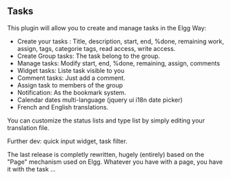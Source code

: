 Tasks
-----

This plugin will allow you to create and manage tasks in the Elgg Way:

- Create your tasks : Title, description, start, end, %done, remaining work, assign, tags, categorie tags, read access, write access.
- Create Group tasks: The task belong to the group.
- Manage tasks: Modify start, end, %done, remaining, assign, comments
- Widget tasks: Liste task visible to you
- Comment tasks: Just add a comment.
- Assign task to members of the group
- Notification: As the bookmark system.
- Calendar dates multi-language (jquery ui i18n date picker)
- French and English translations.

You can customize the status lists and type list by simply editing your translation file.

Further dev: quick input widget, task filter.

The last release is completly rewritten, hugely (entirely) based on the "Page" mechanism used on Elgg. Whatever you have with a page, you have it with the task ... 